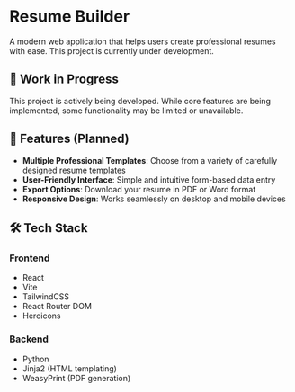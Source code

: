 # Resume Builder

A modern web application that helps users create professional resumes with ease. This project is currently under development.

## 🚧 Work in Progress

This project is actively being developed. While core features are being implemented, some functionality may be limited or unavailable.

## 🌟 Features (Planned)

- **Multiple Professional Templates**: Choose from a variety of carefully designed resume templates
- **User-Friendly Interface**: Simple and intuitive form-based data entry
- **Export Options**: Download your resume in PDF or Word format
- **Responsive Design**: Works seamlessly on desktop and mobile devices

## 🛠️ Tech Stack

### Frontend
- React
- Vite
- TailwindCSS
- React Router DOM
- Heroicons

### Backend
- Python
- Jinja2 (HTML templating)
- WeasyPrint (PDF generation)